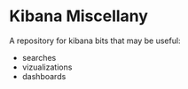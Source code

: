
# Kibana Miscellany

A repository for kibana bits that may be useful:

- searches
- vizualizations
- dashboards
